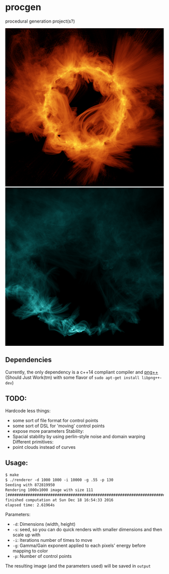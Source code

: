 # procgen
procedural generation project(s?)

![Corona example](examples/corona.png?raw=true "Corona")
![Frosty example](examples/frosty.png?raw=true "Frosty")

## Dependencies

Currently, the only dependency is a c++14 compliant compiler and [png++](http://www.nongnu.org/pngpp/)
(Should Just Work(tm) with some flavor of ``sudo apt-get install libpng++-dev``) 

## TODO:

Hardcode less things:
   * some sort of file format for control points
   * some sort of DSL for 'moving' control points
   * expose more parameters 
Stability:
   * Spacial stability by using perlin-style noise and domain warping
Different primitives:
   * point clouds instead of curves
   
## Usage:
```
$ make
$ ./renderer -d 1000 1000 -i 10000 -g .55 -p 130
Seeding with 872819950
Rendering 1000x1000 image with size 111 
[####################################################################################################]
finished computation at Sun Dec 18 16:54:33 2016
elapsed time: 2.61964s
```
Parameters: 
* `-d`: Dimensions (width, height)
* `-s`: seed, so you can do quick renders with smaller dimensions and then scale up with 
* `-i`: Iterations number of times to move 
* `-g`: Gamma/Gain exponent applied to each pixels' energy before mapping to color
* `-p`: Number of control points

The resulting image (and the parameters used) will be saved in `output`
